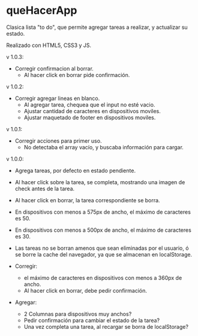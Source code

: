 # queHacerApp

Clasica lista "to do", que permite agregar tareas a realizar, y actualizar su estado.

Realizado con HTML5, CSS3 y JS.

v 1.0.3:

  - Corregir confirmacion al borrar.
    - Al hacer click en borrar pide confirmación.

v 1.0.2:

  - Corregir agregar lineas en blanco.
    - Al agregar tarea, chequea que el input no esté vacio.
    - Ajustar cantidad de caracteres en dispositivos moviles.
    - Ajustar maquetado de footer en dispositivos moviles.
    
v 1.0.1:

  - Corregir acciones para primer uso.
    - No detectaba el array vacío, y buscaba información para cargar.

v 1.0.0:

  - Agrega tareas, por defecto en estado pendiente.
  - Al hacer click sobre la tarea, se completa, mostrando una imagen de check antes de la tarea.
  - Al hacer click en borrar, la tarea correspondiente se borra.
  - En dispositivos con menos a 575px de ancho, el máximo de caracteres es 50.
  - En dispositivos con menos a 500px de ancho, el máximo de caracteres es 30.
  - Las tareas no se borran amenos que sean eliminadas por el usuario, ó se borre la cache del navegador, ya que se almacenan en localStorage.

  - Corregir: 
    - el máximo de caracteres en dispositivos con menos a 360px de ancho.
    - Al hacer click en borrar, debe pedir confirmación.

  - Agregar:
    - 2 Columnas para dispositivos muy anchos?
    - Pedir confirmación para cambiar el estado de la tarea?
    - Una vez completa una tarea, al recargar se borra de localStorage?
